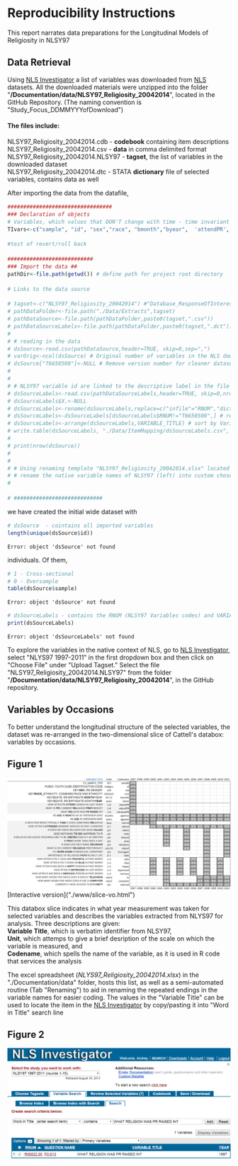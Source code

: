 Reproducibility Instructions
=================================================
This report narrates data preparations for the Longitudinal Models of Religiosity in NLSY97

<!--  Set the working directory to the repository's base directory; this assumes the report is nested inside of only one directory.-->



<!-- Set the report-wide options, and point to the external code file. -->










## Data Retrieval
Using [NLS Investigator](https://www.nlsinfo.org/investigator/pages/login.jsp) a list of variables was downloaded from [NLS](http://www.bls.gov/nls/) datasets. All the downloaded materials  were unzipped into  the folder "**/Documentation/data/NLSY97_Religiosity_20042014**", located in the GitHub Repository. 
(The naming convention is "Study_Focus_DDMMYYYofDownload")   

#### The files include:    
NLSY97_Religiosity_20042014.cdb - **codebook** containing item descriptions  
NLSY97_Religiosity_20042014.csv - **data** in comma delimited format  
NLSY97_Religiosity_20042014.NLSY97 - **tagset**, the list of variables in the downloaded dataset  
NLSY97_Religiosity_20042014.dtc - STATA **dictionary** file of selected variables, contains data as well
  

After importing the data from the datafile,
<!-- run initial import from the databank defined by tagset. --> 

```r
#################################
### Declaration of objects
# Variables, which values that DON'T change with time - time invariant (TI) variables 
TIvars<-c("sample", "id", "sex","race", "bmonth","byear",  'attendPR', "relprefPR", "relraisedPR")

#test of revert/roll back

###########################
### Import the data ##
pathDir<-file.path(getwd()) # define path for project root directory

# Links to the data source

# tagset<-c("NLSY97_Religiosity_20042014") #"Database_ResponseOfInterest_DateOfDownload"
# pathDataFolder<-file.path("./Data/Extracts",tagset)
# pathDataSource<-file.path(pathDataFolder,paste0(tagset,".csv")) 
# pathDataSourceLabels<-file.path(pathDataFolder,paste0(tagset,".dct"))
# 
# # reading in the data
# dsSource<-read.csv(pathDataSource,header=TRUE, skip=0,sep=",")
# varOrig<-ncol(dsSource) # Original number of variables in the NLS download
# dsSource["T6650500"]<-NULL # Remove version number for cleaner dataset
# 
# 
# # NLSY97 variable id are linked to the descriptive label in the file dictionary file "NLSY97_Religiosity_20042014.dtc"
# dsSourceLabels<-read.csv(pathDataSourceLabels,header=TRUE, skip=0,nrow=varOrig, sep="")
# dsSourceLabels$X.<-NULL
# dsSourceLabels<-rename(dsSourceLabels,replace=c("infile"="RNUM","dictionary"="VARIABLE_TITLE")) # rename to match NLS Web Investigator format
# dsSourceLabels<-dsSourceLabels[dsSourceLabels$RNUM!="T6650500",] # remove version number from list of variables
# dsSourceLabels<-arrange(dsSourceLabels,VARIABLE_TITLE) # sort by Variable Title
# write.table(dsSourceLabels, "./Data/ItemMapping/dsSourceLabels.csv", sep=",")
# 
# print(nrow(dsSource))
# 
# 
# # Using renaming template "NLSY97_Religiosity_20042014.xlsx" located in "Documentation\data" folder
# # rename the native variable names of NLSY97 (left) into custom chosen names for programming convenience (right)
# 

# ############################
```





we have created the initial wide dataset with

```r
# dsSource  - cointains all imported variables
length(unique(dsSource$id)) 
```

```
Error: object 'dsSource' not found
```

individuals. Of them,

```r
# 1 - Cross-sectional
# 0 - Oversample
table(dsSource$sample)
```

```
Error: object 'dsSource' not found
```



```r
# dsSourceLabels - contains the RNUM (NLSY97 Variables codes) and VARIABLE_TITLE used by NLY Investigator 
print(dsSourceLabels) 
```

```
Error: object 'dsSourceLabels' not found
```


To explore the variables in the native context of NLS, go to [NLS Investigator](https://www.nlsinfo.org/investigator/pages/login.jsp), select "NLYS97 1997-2011" in the first dropdown box and then click on "Choose File" under "Upload Tagset." Select the file "NLSY97_Religiosity_20042014.NLSY97" from the folder "**/Documentation/data/NLSY97_Religiosity_20042014**", in the GitHub repository.

## Variables by Occasions
To better understand the longitudinal structure of the selected variables, the dataset was re-arranged in the two-dimensional slice of Cattell's databox: variables by occasions.
## Figure 1
<img link src="./figure_rmd/variables_layout.png" alt="Databox slice" style="width:800px;"/>  
[Interactive version]("./www/slice-vo.html")

This databox slice indicates in what year measurement was taken for selected variables  and describes the variables extracted from NLYS97 for analysis. Three descriptions are given:  
**Variable Title**, which is verbatim identifier from NLSY97,  
**Unit**, which attemps to give a brief desription of the scale on which the variable is measured, and  
**Codename**, which spells the name of the variable, as it is used in R code that services the analysis

The excel spreadsheet (*NLYS97_Religiosity_20042014.xlsx*) in the "./Documentation/data" folder, hosts this list, as well as a semi-automated routine (Tab "Renaming") to aid in renaming the repeated endings in the variable names for easier coding. The values in the "Variable Title" can be used to locate the item in the [NLS Investigator](https://www.nlsinfo.org/investigator/pages/login.jsp) by copy/pasting it into "Word in Title" search line
## Figure 2
<img src="./figure_rmd/nls_investigator_snapshot.png" alt="Looking up items" style="width:800px ;"/>




